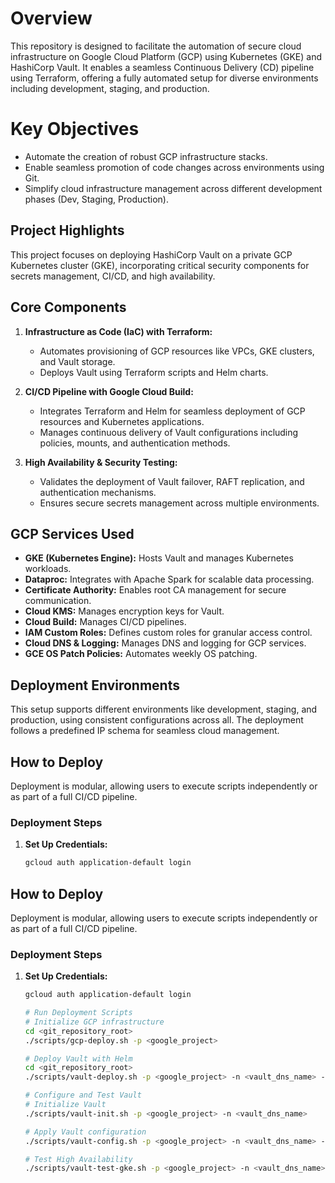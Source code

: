 # Overview
This repository is designed to facilitate the automation of secure cloud infrastructure on Google Cloud Platform (GCP) using Kubernetes (GKE) and HashiCorp Vault. It enables a seamless Continuous Delivery (CD) pipeline using Terraform, offering a fully automated setup for diverse environments including development, staging, and production.

# Key Objectives
- Automate the creation of robust GCP infrastructure stacks.
- Enable seamless promotion of code changes across environments using Git.
- Simplify cloud infrastructure management across different development phases (Dev, Staging, Production).

## Project Highlights
This project focuses on deploying HashiCorp Vault on a private GCP Kubernetes cluster (GKE), incorporating critical security components for secrets management, CI/CD, and high availability.

## Core Components
1. **Infrastructure as Code (IaC) with Terraform:**
   - Automates provisioning of GCP resources like VPCs, GKE clusters, and Vault storage.
   - Deploys Vault using Terraform scripts and Helm charts.

2. **CI/CD Pipeline with Google Cloud Build:**
   - Integrates Terraform and Helm for seamless deployment of GCP resources and Kubernetes applications.
   - Manages continuous delivery of Vault configurations including policies, mounts, and authentication methods.

3. **High Availability & Security Testing:**
   - Validates the deployment of Vault failover, RAFT replication, and authentication mechanisms.
   - Ensures secure secrets management across multiple environments.

## GCP Services Used
- **GKE (Kubernetes Engine):** Hosts Vault and manages Kubernetes workloads.
- **Dataproc:** Integrates with Apache Spark for scalable data processing.
- **Certificate Authority:** Enables root CA management for secure communication.
- **Cloud KMS:** Manages encryption keys for Vault.
- **Cloud Build:** Manages CI/CD pipelines.
- **IAM Custom Roles:** Defines custom roles for granular access control.
- **Cloud DNS & Logging:** Manages DNS and logging for GCP services.
- **GCE OS Patch Policies:** Automates weekly OS patching.

## Deployment Environments
This setup supports different environments like development, staging, and production, using consistent configurations across all. The deployment follows a predefined IP schema for seamless cloud management.

## How to Deploy
Deployment is modular, allowing users to execute scripts independently or as part of a full CI/CD pipeline.

### Deployment Steps
1. **Set Up Credentials:**
   ```bash
   gcloud auth application-default login
## How to Deploy
Deployment is modular, allowing users to execute scripts independently or as part of a full CI/CD pipeline.

### Deployment Steps
1. **Set Up Credentials:**
   ```bash
   gcloud auth application-default login

   # Run Deployment Scripts
   # Initialize GCP infrastructure
   cd <git_repository_root>
   ./scripts/gcp-deploy.sh -p <google_project>

   # Deploy Vault with Helm
   cd <git_repository_root>
   ./scripts/vault-deploy.sh -p <google_project> -n <vault_dns_name> -a

   # Configure and Test Vault
   # Initialize Vault
   ./scripts/vault-init.sh -p <google_project> -n <vault_dns_name>

   # Apply Vault configuration
   ./scripts/vault-config.sh -p <google_project> -n <vault_dns_name> -a

   # Test High Availability
   ./scripts/vault-test-gke.sh -p <google_project> -n <vault_dns_name>
